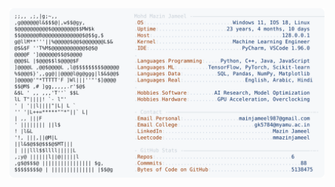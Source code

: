 <picture>
  <source srcset="https://raw.githubusercontent.com/mmazinjameel/mmazinjameel/main/dark_mode.svg?v=1742055004" media="(prefers-color-scheme: dark)">
  <img src="https://raw.githubusercontent.com/mmazinjameel/mmazinjameel/main/light_mode.svg?v=1742055004">
</picture>
